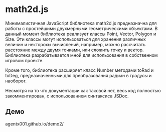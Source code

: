 # math2d.js

  Минималистичная JavaScript библиотека math2d.js предназначна для работы с простейшими двухмерными геометрическими объектами. В данный момент библиотека реализует классы Point, Vector, Polygon и Size. Эти классы могут использоваться для хранения различных величин и некторохы вычислений, например, можно рассчитать расстояние между двумя точками, или сложить точку и вектор. Библиотека разрабатывается мной для использования в собственном игровом проекте. 
  
  Кроме того, библиотека расширяет класс Number методами toRad и toDeg, предназначенными для преобразования радиан в градусы и наоборот. 
  
  Несмотря на то что документации как таковой нет, весь код полностью закомментирован, с использованием синтаксиса JSDoc.
 
 ## Демо
agentx001.github.io/demo2/
